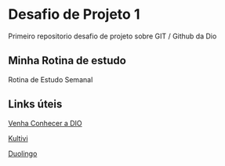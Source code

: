 # Desafio de Projeto 1
Primeiro repositorio desafio de projeto sobre GIT / Github da Dio

## Minha Rotina de estudo
Rotina de Estudo Semanal

## Links úteis 
[Venha Conhecer a DIO](https://www.dio.me)

[Kultivi](https://app.kultivi.com/)

[Duolingo](https://www.duolingo.com/)
